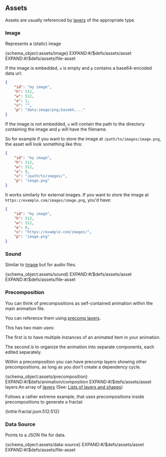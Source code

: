 ## Assets

Assets are usually referenced by [layers](layers.md) of the appropriate type.

### Image

Represents a (static) image

{schema_object:assets/image}
EXPAND:#/$defs/assets/asset
EXPAND:#/$defs/assets/file-asset

If the image is embedded, `u` is empty and `p` contains a base64-encoded data url:

```json
{
    "id": "my image",
    "h": 512,
    "w": 512,
    "e": 1,
    "u": "",
    "p": "data:image/png;base64,..."
}
```

If the image is not embedded,
`u` will contain the path to the directory containing the image
and `p` will have the filename.

So for example if you want to store the image at `/path/to/images/image.png`,
the asset will look something like this:

```json
{
    "id": "my image",
    "h": 512,
    "w": 512,
    "e": 0,
    "u": "/path/to/images/",
    "p": "image.png"
}
```

It works similarly for external images.
If you want to store the image at `https://example.com/images/image.png`, you'd have:

```json
{
    "id": "my image",
    "h": 512,
    "w": 512,
    "e": 0,
    "u": "https://example.com/images/",
    "p": "image.png"
}
```

### Sound

Similar to [Image](#image) but for audio files.

{schema_object:assets/sound}
EXPAND:#/$defs/assets/asset
EXPAND:#/$defs/assets/file-asset


### Precomposition

You can think of precompositions as self-contained animation within the main animation file.

You can reference them using [precomp layers](layers.md#precomp-layer).

This has two main uses:

The first is to have multiple instances of an animated item in your animation.

The second is to organize the animation into separate components, each edited separately.

Within a precomposition you can have precomp layers showing other precompositions,
as long as you don't create a dependency cycle.

{schema_object:assets/precomposition}
EXPAND:#/$defs/animation/composition
EXPAND:#/$defs/assets/asset
layers:An array of [layers](layers.md) (See: [Lists of layers and shapes](concepts.md#lists-of-layers-and-shapes))


Follows a rather extreme example, that uses precompositions inside precompositions to generate a fractal:

{lottie:fractal.json:512:512}


### Data Source

Points to a JSON file for data.

{schema_object:assets/data-source}
EXPAND:#/$defs/assets/asset
EXPAND:#/$defs/assets/file-asset
